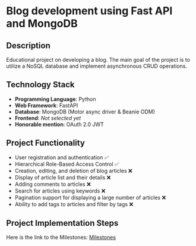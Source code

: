 # Blog development using Fast API and MongoDB

## Description

Educational project on developing a blog. The main goal of the project is to utilize a NoSQL database and implement asynchronous CRUD operations.

## Technology Stack

- **Programming Language**: Python
- **Web Framework**: FastAPI
- **Database**: MongoDB (Motor async driver & Beanie ODM)
- **Frontend**: _Not selected yet_
- **Honorable mention**: OAuth 2.0 JWT

## Project Functionality

- User registration and authentication :white_check_mark:
- Hierarchical Role-Based Access Control :white_check_mark:
- Creation, editing, and deletion of blog articles :x:
- Display of article list and their details :x:
- Adding comments to articles :x:
- Search for articles using keywords :x:
- Pagination support for displaying a large number of articles :x:
- Ability to add tags to articles and filter by tags :x:

## Project Implementation Steps

Here is the link to the Milestones:
[Milestones](https://github.com/Desunovu/fastapi-mongodb-blog/milestones)
